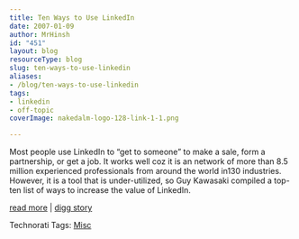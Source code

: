 ```yaml
---
title: Ten Ways to Use LinkedIn
date: 2007-01-09
author: MrHinsh
id: "451"
layout: blog
resourceType: blog
slug: ten-ways-to-use-linkedin
aliases:
- /blog/ten-ways-to-use-linkedin
tags:
- linkedin
- off-topic
coverImage: nakedalm-logo-128-link-1-1.png

---
```



Most people use LinkedIn to “get to someone” to make a sale, form a partnership, or get a job. It works well coz it is an network of more than 8.5 million experienced professionals from around the world in130 industries. However, it is a tool that is under-utilized, so Guy Kawasaki compiled a top-ten list of ways to increase the value of LinkedIn.

[read more](http://blog.guykawasaki.com/2007/01/ten_ways_to_use.html) | [digg story](http://digg.com/software/Ten_Ways_to_Use_LinkedIn)

Technorati Tags: [Misc](http://technorati.com/tags/Misc)


